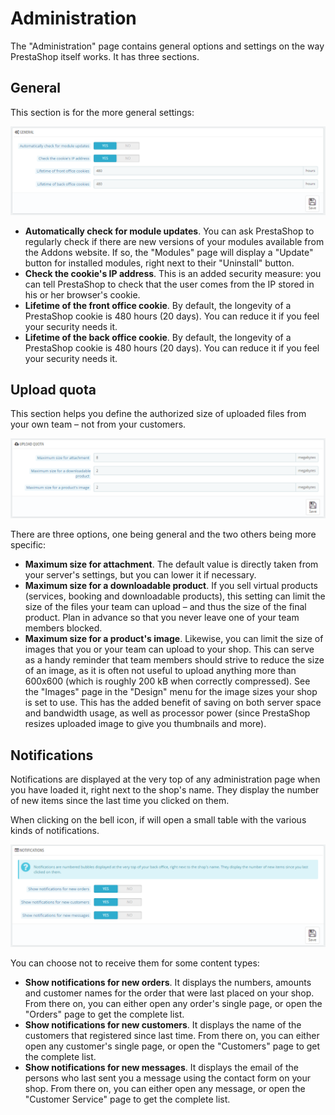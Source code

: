 # Administration

The "Administration" page contains general options and settings on the way PrestaShop itself works. It has three sections.

## General <a id="Administration-General"></a>

This section is for the more general settings:

![](../../../.gitbook/assets/43089940%20%284%29%20%282%29.png)

* **Automatically check for module updates**. You can ask PrestaShop to regularly check if there are new versions of your modules available from the Addons website. If so, the "Modules" page will display a "Update" button for installed modules, right next to their "Uninstall" button.
* **Check the cookie's IP address**. This is an added security measure: you can tell PrestaShop to check that the user comes from the IP stored in his or her browser's cookie.
* **Lifetime of the front office cookie**. By default, the longevity of a PrestaShop cookie is 480 hours \(20 days\). You can reduce it if you feel your security needs it.
* **Lifetime of the back office cookie**. By default, the longevity of a PrestaShop cookie is 480 hours \(20 days\). You can reduce it if you feel your security needs it.

## Upload quota <a id="Administration-Uploadquota"></a>

This section helps you define the authorized size of uploaded files from your own team – not from your customers.

![](../../../.gitbook/assets/43089941%20%284%29%20%281%29.png)

There are three options, one being general and the two others being more specific:

* **Maximum size for attachment**. The default value is directly taken from your server's settings, but you can lower it if necessary.
* **Maximum size for a downloadable product**. If you sell virtual products \(services, booking and downloadable products\), this setting can limit the size of the files your team can upload – and thus the size of the final product. Plan in advance so that you never leave one of your team members blocked.
* **Maximum size for a product's image**. Likewise, you can limit the size of images that you or your team can upload to your shop. This can serve as a handy reminder that team members should strive to reduce the size of an image, as it is often not useful to upload anything more than 600x600 \(which is roughly 200 kB when correctly compressed\). See the "Images" page in the "Design" menu for the image sizes your shop is set to use. This has the added benefit of saving on both server space and bandwidth usage, as well as processor power \(since PrestaShop resizes uploaded image to give you thumbnails and more\).

## Notifications <a id="Administration-Notifications"></a>

Notifications are displayed at the very top of any administration page when you have loaded it, right next to the shop's name. They display the number of new items since the last time you clicked on them.

When clicking on the bell icon, if will open a small table with the various kinds of notifications.

![](../../../.gitbook/assets/43089943%20%284%29%20%284%29.png)

You can choose not to receive them for some content types:

* **Show notifications for new orders**. It displays the numbers, amounts and customer names for the order that were last placed on your shop. From there on, you can either open any order's single page, or open the "Orders" page to get the complete list.
* **Show notifications for new customers**. It displays the name of the customers that registered since last time. From there on, you can either open any customer's single page, or open the "Customers" page to get the complete list.
* **Show notifications for new messages**. It displays the email of the persons who last sent you a message using the contact form on your shop. From there on, you can either open any message, or open the "Customer Service" page to get the complete list.

